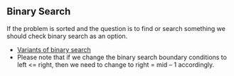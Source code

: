 ## Binary Search

If the problem is sorted and the question is to find or search something we should check binary search as an option. 

- [Variants of binary search](https://www.geeksforgeeks.org/variants-of-binary-search/)
- Please note that if we change the binary search boundary conditions to left <= right, then we need to change to right = mid – 1 accordingly.